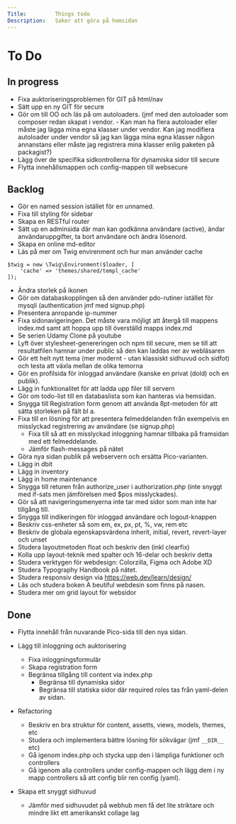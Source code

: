 ```yaml
---
Title:         Things todo
Description:   Saker att göra på hemsidan
---
```

To Do
===================================================================================================

In progress
---------------------------------------------------------------------------------------------------

* Fixa auktoriseringsproblemen för GIT på html/nav
* Sätt upp en ny GIT för secure
* Gör om till OO och läs på om autoloaders. (jmf med den autoloader som composer redan skapat i vendor. - Kan man ha flera autoloader eller måste jag lägga mina egna klasser under vendor. Kan jag modifiera autoloader under vendor så jag kan lägga mina egna klasser någon annanstans eller måste jag registrera mina klasser enlig paketen på packagist?)
* Lägg över de specifika sidkontrollerna för dynamiska sidor till secure
* Flytta innehållsmappen och config-mappen till websecure


Backlog
---------------------------------------------------------------------------------------------------
* Gör en named session istället för en unnamed.
* Fixa till styling för sidebar
* Skapa en RESTful router
* Sätt up en adminsida där man kan godkänna användare (active), ändar användaruppgifter, ta bort användare  och ändra lösenord.
* Skapa en online md-editor
* Läs på mer om Twig envirenment och hur man använder cache
~~~
$twig = new \Twig\Environment($loader, [
    'cache' => 'themes/shared/templ_cache'
]);
~~~
* Ändra storlek på ikonen 
* Gör om databaskopplingen så den använder pdo-rutiner istället för mysqli (authentication jmf med signup.php)
* Presentera anropande ip-nummer
* Fixa sidonavigeringen. Det måste vara möjligt att återgå till mappens index.md samt att hoppa upp till överställd mapps index.md
* Se serien Udamy Clone på youtube
* Lyft över stylesheet-genereringen och npm till secure, men se till att resultatfilen hamnar under public så den kan laddas ner av webläsaren
* Gör ett helt nytt tema (mer modernt - utan klassiskt sidhuvud och sidfot) och testa att växla mellan de olika temorna
* Gör en profilsida för inloggad användare (kanske en privat (dold) och en publik).
* Lägg in funktionalitet för att ladda upp filer till servern
* Gör om todo-list till en databaslista som kan hanteras via hemsidan.
* Snygga till Registration form genom att använda 8pt-metoden för att sätta storleken på fält bl a.
* Fixa till en lösning för att presentera felmeddelanden från exempelvis en misslyckad registrering av användare (se signup.php)
    * Fixa till så att en misslyckad inloggning hamnar tillbaka på framsidan med ett felmeddelande.
    * Jämför flash-messages på nätet
* Göra nya sidan publik på webservern och ersätta Pico-varianten.
* Lägg in dbit
* Lägg in inventory
* Lägg in home maintenance
* Snygga till returen från authorize_user i authorization.php (inte snyggt med if-sats men jämförelsen med $pos misslyckades).
* Gör så att navigeringsmenyerna inte tar med sidor som man inte har tillgång till.
* Snygga till indikeringen för inloggad användare och logout-knappen
* Beskriv css-enheter så som em, ex, px, pt, %, vw, rem etc
* Beskriv de globala egenskapsvärdena inherit, initial, revert, revert-layer och unset
* Studera layoutmetoden float och beskriv den (inkl clearfix)
* Kolla upp layout-teknik med spalter och 16-delar och beskriv detta
* Studera verktygen för webdesign: Colorzilla, Figma och Adobe XD
* Studera Typography Handbook på nätet.
* Studera responsiv design via <https://web.dev/learn/design/>
* Läs och studera boken A beutiful webdesin som finns på nasen.
* Studera mer om grid layout för websidor


Done
---------------------------------------------------------------------------------------------------
* Flytta innehåll från nuvarande Pico-sida till den nya sidan.

* Lägg till inloggning och auktorisering
    * Fixa inloggningsformulär
    * Skapa registration form
    * Begränsa tillgång till content via index.php
        * Begränsa till dynamiska sidor
        * Begränsa till statiska sidor där required roles tas från yaml-delen av sidan.

* Refactoring
    * Beskriv en bra struktur för content, assetts, views, models, themes, etc
    * Studera och implementera bättre lösning för sökvägar (jmf `__DIR__` etc)
    * Gå igenom index.php och stycka upp den i lämpliga funktioner och controllers
    * Gå igenom alla controllers under config-mappen och lägg dem i ny mapp controllers så att config blir ren config (yaml).

* Skapa ett snyggt sidhuvud
    * Jämför med sidhuvudet på webhub men få det lite striktare och mindre likt ett amerikanskt collage lag
